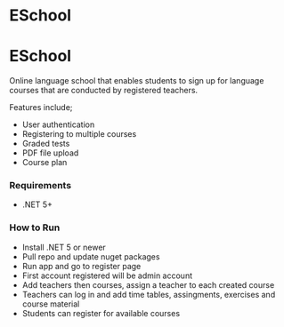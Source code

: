 # ESchool
# ESchool
<p>Online language school that enables students to sign up for language courses that are conducted by registered teachers.</p>
<p>Features include;</p>
<ul>
  <li>User authentication</li>
  <li>Registering to multiple courses</li>
  <li>Graded tests</li>
  <li>PDF file upload</li>
  <li>Course plan</li>
</ul>

<h3>Requirements</h3>
<ul>
  <li>.NET 5+</li>
</ul>

<h3>How to Run</h3>
<ul>
  <li>Install .NET 5 or newer</li>
  <li>Pull repo and update nuget packages</li>
  <li>Run app and go to register page</li>
  <li>First account registered will be admin account</li>
  <li>Add teachers then courses, assign a teacher to each created course</li>
  <li>Teachers can log in and add time tables, assingments, exercises and course material</li>
  <li>Students can register for available courses</li>
</ul>
